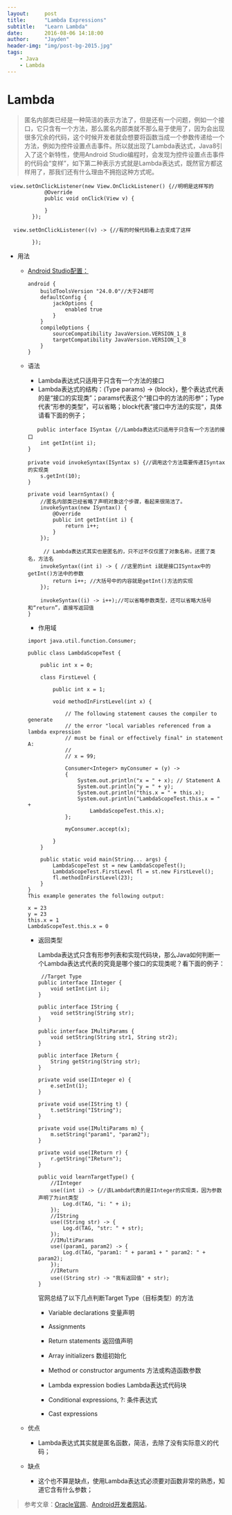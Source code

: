 ```yaml
---
layout:     post
title:      "Lambda Expressions"
subtitle:   "Learn Lambda"
date:       2016-08-06 14:18:00
author:     "Jayden"
header-img: "img/post-bg-2015.jpg"
tags:
    - Java
	- Lambda
---
```


# Lambda

> 匿名内部类已经是一种简洁的表示方法了，但是还有一个问题，例如一个接口，它只含有一个方法，那么匿名内部类就不那么易于使用了，因为会出现很多冗余的代码，这个时候开发者就会想要将函数当成一个参数传递给一个方法，例如为控件设置点击事件。所以就出现了Lambda表达式，Java8引入了这个新特性，使用Android Studio编程时，会发现为控件设置点击事件的代码会“变样”，如下第二种表示方式就是Lambda表达式，既然官方都这样用了，那我们还有什么理由不拥抱这种方式呢。

```
 view.setOnClickListener(new View.OnClickListener() {//明明是这样写的 
            @Override
            public void onClick(View v) {
                
            }
        });
        
  view.setOnClickListener((v) -> {//有的时候代码看上去变成了这样

        });  
```


- 用法
    - [Android Studio配置：](https://developer.android.com/preview/j8-jack.html#supported-features)
    
        ```
        android {
            buildToolsVersion "24.0.0"//大于24即可
            defaultConfig {
                jackOptions {
                    enabled true
                }
            }
            compileOptions {
                sourceCompatibility JavaVersion.VERSION_1_8
                targetCompatibility JavaVersion.VERSION_1_8
            }
        }
        ```
    - 语法
        - Lambda表达式只适用于只含有一个方法的接口
        - Lambda表达式的结构：(Type params) -> {block}，整个表达式代表的是“接口的实现类”；params代表这个“接口中的方法的形参”；Type代表“形参的类型”，可以省略；block代表“接口中方法的实现“，具体请看下面的例子；
        
        ```
           public interface ISyntax {//Lambda表达式只适用于只含有一个方法的接口
            int getInt(int i);
        }
    
        private void invokeSyntax(ISyntax s) {//调用这个方法需要传递ISyntax的实现类
            s.getInt(10);
        }
    
        private void learnSyntax() {
            //匿名内部类已经省略了声明对象这个步骤，看起来很简洁了。
            invokeSyntax(new ISyntax() {
                @Override
                public int getInt(int i) {
                    return i++;
                }
            });
    
             // Lambda表达式其实也是匿名的，只不过不仅仅匿了对象名称，还匿了类名，方法名
            invokeSyntax((int i) -> { //这里的int i就是接口ISyntax中的getInt()方法中的参数
                return i++; //大括号中的内容就是getInt()方法的实现
            });
    
            invokeSyntax((i) -> i++);//可以省略参数类型，还可以省略大括号和“return”，直接写返回值
        }
        ```
        
        - 作用域
        
        ```
        import java.util.function.Consumer;
    
        public class LambdaScopeTest {
    
            public int x = 0;
        
            class FirstLevel {
        
                public int x = 1;
        
                void methodInFirstLevel(int x) {
                    
                    // The following statement causes the compiler to generate
                    // the error "local variables referenced from a lambda expression
                    // must be final or effectively final" in statement A:
                    //
                    // x = 99;
                    
                    Consumer<Integer> myConsumer = (y) -> 
                    {
                        System.out.println("x = " + x); // Statement A
                        System.out.println("y = " + y);
                        System.out.println("this.x = " + this.x);
                        System.out.println("LambdaScopeTest.this.x = " +
                            LambdaScopeTest.this.x);
                    };
        
                    myConsumer.accept(x);
        
                }
            }
        
            public static void main(String... args) {
                LambdaScopeTest st = new LambdaScopeTest();
                LambdaScopeTest.FirstLevel fl = st.new FirstLevel();
                fl.methodInFirstLevel(23);
            }
        }
        This example generates the following output:
        
        x = 23
        y = 23
        this.x = 1
        LambdaScopeTest.this.x = 0
        ```
        
        - 返回类型
            
            Lambda表达式只含有形参列表和实现代码块，那么Java如何判断一个Lambda表达式代表的究竟是哪个接口的实现类呢？看下面的例子：
            
            ```
             //Target Type
            public interface IInteger {
                void setInt(int i);
            }
        
            public interface IString {
                void setString(String str);
            }
        
            public interface IMultiParams {
                void setString(String str1, String str2);
            }
        
            public interface IReturn {
                String getString(String str);
            }
        
            private void use(IInteger e) {
                e.setInt(1);
            }
        
            private void use(IString t) {
                t.setString("IString");
            }
        
            private void use(IMultiParams m) {
                m.setString("param1", "param2");
            }
        
            private void use(IReturn r) {
                r.getString("IReturn");
            }
        
            public void learnTargetType() {
                //IInteger
                use((int i) -> {//该Lambda代表的是IInteger的实现类，因为参数声明了为int类型
                    Log.d(TAG, "i: " + i);
                });
                //IString
                use((String str) -> {
                    Log.d(TAG, "str: " + str);
                });
                //IMultiParams
                use((param1, param2) -> {
                    Log.d(TAG, "param1: " + param1 + " param2: " + param2);
                });
                //IReturn
                use((String str) -> "我有返回值" + str);
            }
            ```
           官网总结了以下几点判断Target Type（目标类型）的方法
           
            - Variable declarations 变量声明
    
            - Assignments   
    
            - Return statements     返回值声明
            
            - Array initializers    数组初始化
            
            - Method or constructor arguments   方法或构造函数参数
            
            - Lambda expression bodies  Lambda表达式代码块
            
            - Conditional expressions, ?: 条件表达式
            
            - Cast expressions  
            
    - 优点
        - Lambda表达式其实就是匿名函数，简洁，去除了没有实际意义的代码；
    - 缺点
        - 这个也不算是缺点，使用Lambda表达式必须要对函数非常的熟悉，知道它含有什么参数；
        
>  参考文章：[Oracle官网](https://docs.oracle.com/javase/tutorial/java/javaOO/lambdaexpressions.html#syntax)、[Android开发者网站](https://developer.android.com/preview/j8-jack.html#supported-features)。